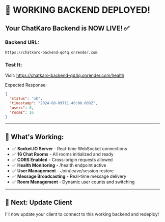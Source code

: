 # 🚀 WORKING BACKEND DEPLOYED!

## Your ChatKaro Backend is NOW LIVE! ✅

### **Backend URL:**
```
https://chatkaro-backend-qd4q.onrender.com
```

### **Test It:**
Visit: https://chatkaro-backend-qd4q.onrender.com/health

Expected Response:
```json
{
  "status": "ok",
  "timestamp": "2024-08-09T11:40:00.000Z",
  "users": 0,
  "rooms": 16
}
```

---

## 🎯 **What's Working:**
- ✅ **Socket.IO Server** - Real-time WebSocket connections
- ✅ **16 Chat Rooms** - All rooms initialized and ready
- ✅ **CORS Enabled** - Cross-origin requests allowed
- ✅ **Health Monitoring** - /health endpoint active
- ✅ **User Management** - Join/leave/session restore
- ✅ **Message Broadcasting** - Real-time message delivery
- ✅ **Room Management** - Dynamic user counts and switching

---

## 🔄 **Next: Update Client**

I'll now update your client to connect to this working backend and redeploy!
